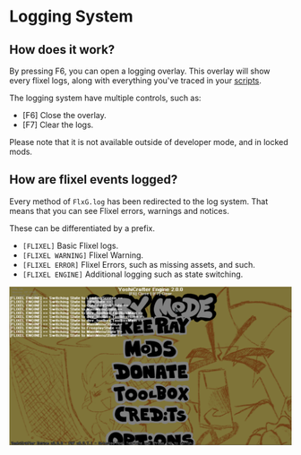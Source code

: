 # Logging System
## How does it work?

By pressing F6, you can open a logging overlay. This overlay will show every flixel logs, along with everything you've traced in your [scripts](/scripting/index.md).

The logging system have multiple controls, such as:
- [F6] Close the overlay.
- [F7] Clear the logs.

Please note that it is not available outside of developer mode, and in locked mods.

## How are flixel events logged?

Every method of `FlxG.log` has been redirected to the log system. That means that you can see Flixel errors, warnings and notices.

These can be differentiated by a prefix.
- `[FLIXEL]` Basic Flixel logs.
- `[FLIXEL WARNING]` Flixel Warning.
- `[FLIXEL ERROR]` Flixel Errors, such as missing assets, and such.
- `[FLIXEL ENGINE]` Additional logging such as state switching.

![Preview of the logging system.](/img/logs.png)